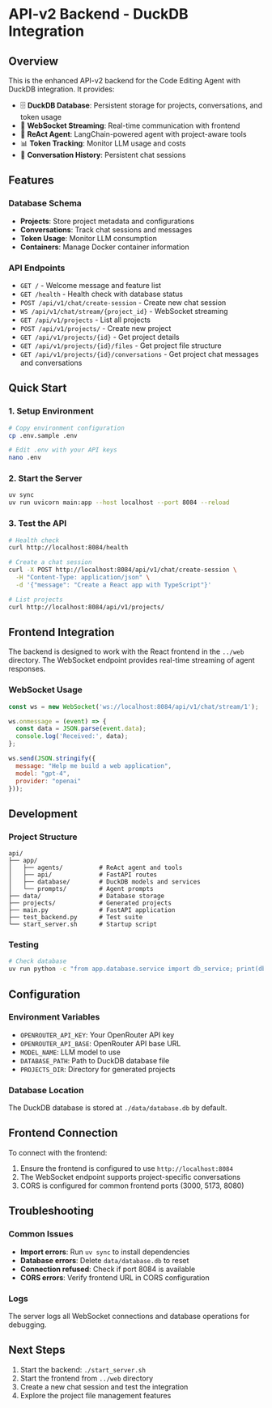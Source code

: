 # API-v2 Backend - DuckDB Integration

## Overview

This is the enhanced API-v2 backend for the Code Editing Agent with DuckDB integration. It provides:

- 🗄️ **DuckDB Database**: Persistent storage for projects, conversations, and token usage
- 🔌 **WebSocket Streaming**: Real-time communication with frontend
- 🤖 **ReAct Agent**: LangChain-powered agent with project-aware tools
- 📊 **Token Tracking**: Monitor LLM usage and costs
- 💬 **Conversation History**: Persistent chat sessions

## Features

### Database Schema
- **Projects**: Store project metadata and configurations
- **Conversations**: Track chat sessions and messages
- **Token Usage**: Monitor LLM consumption
- **Containers**: Manage Docker container information

### API Endpoints
- `GET /` - Welcome message and feature list
- `GET /health` - Health check with database status
- `POST /api/v1/chat/create-session` - Create new chat session
- `WS /api/v1/chat/stream/{project_id}` - WebSocket streaming
- `GET /api/v1/projects` - List all projects
- `POST /api/v1/projects/` - Create new project
- `GET /api/v1/projects/{id}` - Get project details
- `GET /api/v1/projects/{id}/files` - Get project file structure
- `GET /api/v1/projects/{id}/conversations` - Get project chat messages and conversations

## Quick Start

### 1. Setup Environment
```bash
# Copy environment configuration
cp .env.sample .env

# Edit .env with your API keys
nano .env
```

### 2. Start the Server
```bash
uv sync
uv run uvicorn main:app --host localhost --port 8084 --reload
```

### 3. Test the API
```bash
# Health check
curl http://localhost:8084/health

# Create a chat session
curl -X POST http://localhost:8084/api/v1/chat/create-session \
  -H "Content-Type: application/json" \
  -d '{"message": "Create a React app with TypeScript"}'

# List projects
curl http://localhost:8084/api/v1/projects/
```

## Frontend Integration

The backend is designed to work with the React frontend in the `../web` directory. The WebSocket endpoint provides real-time streaming of agent responses.

### WebSocket Usage
```javascript
const ws = new WebSocket('ws://localhost:8084/api/v1/chat/stream/1');

ws.onmessage = (event) => {
  const data = JSON.parse(event.data);
  console.log('Received:', data);
};

ws.send(JSON.stringify({
  message: "Help me build a web application",
  model: "gpt-4",
  provider: "openai"
}));
```

## Development

### Project Structure
```
api/
├── app/
│   ├── agents/          # ReAct agent and tools
│   ├── api/             # FastAPI routes
│   ├── database/        # DuckDB models and services
│   └── prompts/         # Agent prompts
├── data/                # Database storage
├── projects/            # Generated projects
├── main.py              # FastAPI application
├── test_backend.py      # Test suite
└── start_server.sh      # Startup script
```

### Testing
```bash
# Check database
uv run python -c "from app.database.service import db_service; print(db_service.get_all_projects())"
```

## Configuration

### Environment Variables
- `OPENROUTER_API_KEY`: Your OpenRouter API key
- `OPENROUTER_API_BASE`: OpenRouter API base URL
- `MODEL_NAME`: LLM model to use
- `DATABASE_PATH`: Path to DuckDB database file
- `PROJECTS_DIR`: Directory for generated projects

### Database Location
The DuckDB database is stored at `./data/database.db` by default.

## Frontend Connection

To connect with the frontend:

1. Ensure the frontend is configured to use `http://localhost:8084`
2. The WebSocket endpoint supports project-specific conversations
3. CORS is configured for common frontend ports (3000, 5173, 8080)

## Troubleshooting

### Common Issues
- **Import errors**: Run `uv sync` to install dependencies
- **Database errors**: Delete `data/database.db` to reset
- **Connection refused**: Check if port 8084 is available
- **CORS errors**: Verify frontend URL in CORS configuration

### Logs
The server logs all WebSocket connections and database operations for debugging.

## Next Steps

1. Start the backend: `./start_server.sh`
2. Start the frontend from `../web` directory
3. Create a new chat session and test the integration
4. Explore the project file management features
